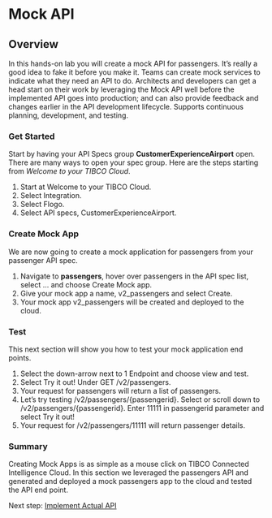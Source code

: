 # Mock API

## Overview
In this hands-on lab you will create a mock API for passengers.  It’s really a good idea to fake it before you make it.  Teams can create mock services to indicate what they need an API to do.  Architects and developers can get a head start on their work by leveraging the Mock API well before the implemented API goes into production; and can also provide feedback and changes earlier in the API development lifecycle. Supports continuous planning, development, and testing.

### Get Started

Start by having your API Specs group **CustomerExperienceAirport** open.  There are many ways to open your spec group.  Here are the steps starting from *Welcome to your TIBCO Cloud*.

1)	Start at Welcome to your TIBCO Cloud.
2)	Select Integration.
3)	Select Flogo.
4)	Select API specs, CustomerExperienceAirport.

### Create Mock App

We are now going to create a mock application for passengers from your passenger API spec.

1)	Navigate to **passengers**, hover over passengers in the API spec list, select … and choose Create Mock app.
2)	Give your mock app a name, v2_passengers and select Create.
3)	Your mock app v2_passengers will be created and deployed to the cloud.
  
### Test
This next section will show you how to test your mock application end points.

1)	Select the down-arrow next to 1 Endpoint and choose view and test.
2)	Select Try it out! Under GET /v2/passengers.
3)	Your request for passengers will return a list of passengers.
4)	Let’s try testing /v2/passengers/{passengerid}.  Select or scroll down to /v2/passengers/{passengerid}.  Enter 11111 in passengerid parameter and select Try it out!
5)	Your request for /v2/passengers/11111 will return passenger details.
  
### Summary
Creating Mock Apps is as simple as a mouse click on TIBCO Connected Intelligence Cloud.  In this section we leveraged the passengers API and generated and deployed a mock passengers app to the cloud and tested the API end point.
  
Next step: [Implement Actual API](2.apiimplementation.md)
